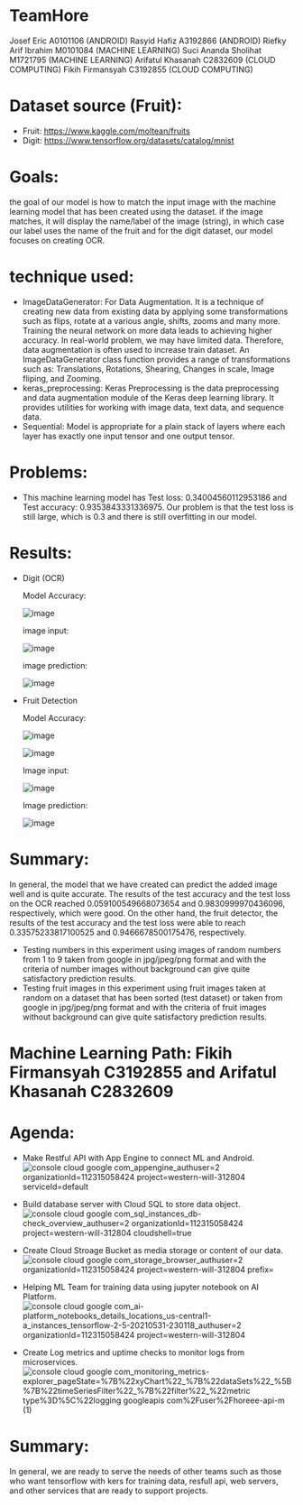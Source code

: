 # TeamHore
Josef Eric A0101106 (ANDROID)
Rasyid Hafiz A3192866 (ANDROID)
Riefky Arif Ibrahim M0101084 (MACHINE LEARNING)
Suci Ananda Sholihat M1721795 (MACHINE LEARNING)
Arifatul Khasanah C2832609 (CLOUD COMPUTING)
Fikih Firmansyah C3192855 (CLOUD COMPUTING)

# Dataset source (Fruit):
 - Fruit: https://www.kaggle.com/moltean/fruits
 - Digit: https://www.tensorflow.org/datasets/catalog/mnist

# Goals:
the goal of our model is how to match the input image with the machine learning model that has been created using the dataset. if the image matches, it will display the name/label of the image (string), in which case our label uses the name of the fruit and for the digit dataset, our model focuses on creating OCR.

# technique used:
 - ImageDataGenerator: For Data Augmentation. It is a technique of creating new data from existing data by applying some transformations such as flips, rotate at a various angle, shifts, zooms and many more. Training the neural network on more data leads to achieving higher accuracy. In real-world problem, we may have limited data. Therefore, data augmentation is often used to increase train dataset. An ImageDataGenerator class function provides a range of transformations such as: Translations, Rotations, Shearing, Changes in scale, Image fliping, and Zooming.
 - keras_preprocessing: Keras Preprocessing is the data preprocessing and data augmentation module of the Keras deep learning library. It provides utilities for working with image data, text data, and sequence data.
 - Sequential: Model is appropriate for a plain stack of layers where each layer has exactly one input tensor and one output tensor.

# Problems:
 - This machine learning model has Test loss: 0.34004560112953186 and Test accuracy: 0.9353843331336975. Our problem is that the test loss is still large, which is 0.3 and there is still overfitting in our model.

# Results:
 - Digit (OCR)

   Model Accuracy:
   
   ![image](https://user-images.githubusercontent.com/80331973/121185949-c6bc3100-c890-11eb-8072-9ff6dca0c63d.png)
   
   image input:
   
   ![image](https://user-images.githubusercontent.com/80331973/121185761-9aa0b000-c890-11eb-805c-647216697fc1.png)
   
   image prediction:
   
   ![image](https://user-images.githubusercontent.com/80331973/121185865-b2783400-c890-11eb-81a2-e0c1b236d152.png)

 - Fruit Detection

   Model Accuracy: 
   
   ![image](https://user-images.githubusercontent.com/80331973/121186154-fc611a00-c890-11eb-821d-1f0cf17c5f30.png)
   
   ![image](https://user-images.githubusercontent.com/80331973/121186396-3fbb8880-c891-11eb-985d-09b8c0d18337.png)

   Image input:
   
   ![image](https://user-images.githubusercontent.com/80331973/121186281-20bcf680-c891-11eb-87d1-b4c38edfef4a.png)

   Image prediction:
   
   ![image](https://user-images.githubusercontent.com/80331973/121186342-32060300-c891-11eb-8735-47f9d6310f73.png)

# Summary:
In general, the model that we have created can predict the added image well and is quite accurate. The results of the test accuracy and the test loss on the OCR reached 0.059100549668073654 and 0.9830999970436096, respectively, which were good. On the other hand, the fruit detector, the results of the test accuracy and the test loss were able to reach 0.33575233817100525 and 0.9466678500175476, respectively.

 - Testing numbers in this experiment using images of random numbers from 1 to 9 taken from google in jpg/jpeg/png format and with the criteria of number images without background can give quite satisfactory prediction results.
 - Testing fruit images in this experiment using fruit images taken at random on a dataset that has been sorted (test dataset) or taken from google in jpg/jpeg/png format and with the criteria of fruit images without background can give quite satisfactory prediction results.


# Machine Learning Path: Fikih Firmansyah C3192855 and Arifatul Khasanah C2832609
# Agenda:
 -  Make Restful API with App Engine to connect ML and Android.
![console cloud google com_appengine_authuser=2 organizationId=112315058424 project=western-will-312804 serviceId=default](https://user-images.githubusercontent.com/54542591/121374228-eecb9300-c969-11eb-9646-f8e6010cd57f.png)

 -  Build database server with Cloud SQL to store data object.
![console cloud google com_sql_instances_db-check_overview_authuser=2 organizationId=112315058424 project=western-will-312804 cloudshell=true](https://user-images.githubusercontent.com/54542591/121374304-fe4adc00-c969-11eb-9949-9851d464929f.png)

 -  Create Cloud Stroage Bucket as media storage or content of our data.
![console cloud google com_storage_browser_authuser=2 organizationId=112315058424 project=western-will-312804 prefix=](https://user-images.githubusercontent.com/54542591/121374362-09057100-c96a-11eb-92b3-b9b3ed50411f.png)

 -  Helping ML Team for training data using jupyter notebook on AI Platform.
![console cloud google com_ai-platform_notebooks_details_locations_us-central1-a_instances_tensorflow-2-5-20210531-230118_authuser=2 organizationId=112315058424 project=western-will-312804](https://user-images.githubusercontent.com/54542591/121374433-16226000-c96a-11eb-9651-0e40b4bf16c0.png)

 -  Create Log metrics and uptime checks to monitor logs from microservices.
![console cloud google com_monitoring_metrics-explorer_pageState=%7B%22xyChart%22_%7B%22dataSets%22_%5B%7B%22timeSeriesFilter%22_%7B%22filter%22_%22metric type%3D%5C%22logging googleapis com%2Fuser%2Fhoreee-api-m (1)](https://user-images.githubusercontent.com/54542591/121374509-25a1a900-c96a-11eb-8781-eee5136b4bf1.png)


# Summary:
In general, we are ready to serve the needs of other teams such as those who want tensorflow with kers for training data, resfull api, web servers, and other services that are ready to support projects.
